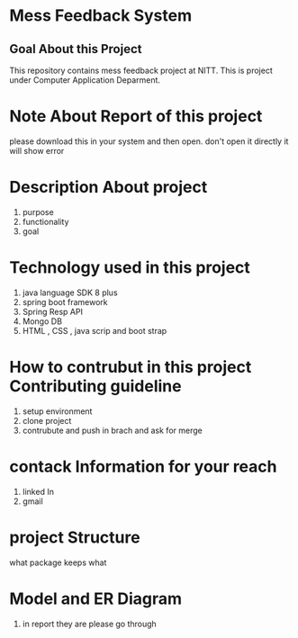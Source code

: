 # Mess Feedback System #
## Goal About this Project ##
This repository contains mess feedback project at NITT. This is project under Computer Application Deparment.

# Note About Report of this project #
please download this in your system and then open. don't open it directly it will show error

# Description About project #
1) purpose
2) functionality
3) goal
# Technology used in this project #
1) java language SDK 8 plus
2) spring boot framework
3) Spring Resp API
4) Mongo DB
5) HTML , CSS , java scrip and boot strap
# How to contrubut in this project    Contributing guideline #
1) setup environment
2) clone project
3) contrubute and push in brach and ask for merge
# contack Information for your reach #
1) linked In
2) gmail
# project Structure # 
what package keeps what
# Model and ER Diagram 
1) in report  they are please go through
